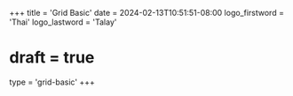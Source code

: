 +++
title = 'Grid Basic'
date = 2024-02-13T10:51:51-08:00
logo_firstword = 'Thai'
logo_lastword = 'Talay'
# draft = true
type = 'grid-basic'
+++
